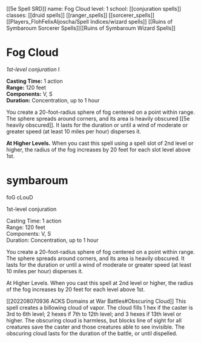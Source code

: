 [[5e Spell SRD]]
name: Fog Cloud
level: 1
school: [[conjuration spells]]
classes: [[druid spells]]  [[ranger_spells]] [[sorcerer_spells]] [[Players_FlohFelixAljoscha/Spell Indices/wizard spells]] [[Ruins of Symbaroum Sorcerer Spells]][[Ruins of Symbaroum Wizard Spells]]
         

# Fog Cloud 
_1st-level conjuration_ I 

**Casting Time:** 1 action    
**Range:** 120 feet    
**Components:** V, S    
**Duration:** Concentration, up to 1 hour 

You create a 20-foot-radius sphere of fog centered on a point within range. The sphere spreads around corners, and its area is heavily obscured [[5e heavily obscured]]. It lasts for the duration or until a wind of moderate or greater speed (at least 10 miles per hour) disperses it. 

**At Higher Levels.** When you cast this spell using a spell slot of 2nd level or higher, the radius of the fog increases by 20 feet for each slot level above 1st. 

# symbaroum

foG cLouD

1st-level conjuration

Casting Time: 1 action  
Range: 120 feet  
Components: V, S  
Duration: Concentration, up to 1 hour

You create a 20-foot-radius sphere of fog centered on a point within range. The sphere spreads around corners, and its area is heavily obscured. It lasts for the duration or until a wind of moderate or greater speed (at least 10 miles per hour) disperses it.

At Higher Levels. When you cast this spell at 2nd level or higher, the radius of the fog increases by 20 feet for each level above 1st.

[[202208070936 ACKS Domains at War Battles#Obscuring Cloud]]
This spell creates a billowing cloud of vapor. The cloud fills 1 hex if the caster is 3rd to 6th level; 2 hexes if 7th to 12th level; and 3 hexes if 13th level or higher. The obscuring cloud is harmless, but blocks line of sight for all creatures save the caster and those creatures able to see invisible. The obscuring cloud lasts for the duration of the battle, or until dispelled.

